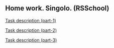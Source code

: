 ## Home work. Singolo. (RSSchool)

[Task description (part-1)](https://github.com/rolling-scopes-school/tasks/blob/master/tasks/markups/level-2/singolo/part-1/singolo-1-ru.md)

[Task description (part-2)](https://github.com/rolling-scopes-school/tasks/blob/master/tasks/markups/level-2/singolo/part-2/singolo-2-ru.md)

[Task description (part-3)](https://github.com/rolling-scopes-school/tasks/blob/master/tasks/markups/level-2/singolo/part-3/singolo-3-ru.md)
